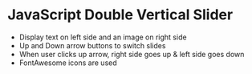 # JavaScript Double Vertical Slider

- Display text on left side and an image on right side
- Up and Down arrow buttons to switch slides
- When user clicks up arrow, right side goes up & left side goes down
- FontAwesome icons are used